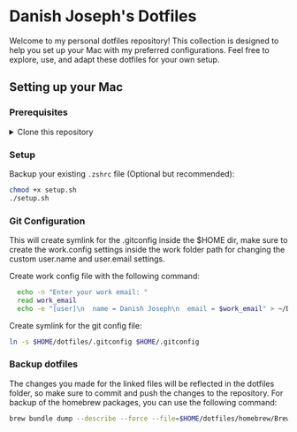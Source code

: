 # Danish Joseph's Dotfiles

Welcome to my personal dotfiles repository! This collection is designed to help you set up your Mac with my preferred configurations. Feel free to explore, use, and adapt these dotfiles for your own setup.

## Setting up your Mac

### Prerequisites

<details>
<summary>Clone this repository</summary>

Use the following command to clone this repository:

```bash
git clone https://github.com/danishjoseph/dotfiles.git
```

</details>

### Setup

Backup your existing `.zshrc` file (Optional but recommended):

```zsh
chmod +x setup.sh
./setup.sh
```

### Git Configuration

This will create symlink for the .gitconfig inside the $HOME dir, make sure to create the work.config settings inside the work folder path for changing the custom user.name and user.email settings.

Create work config file with the following command:

```zsh
  echo -n "Enter your work email: "
  read work_email
  echo -e "[user]\n  name = Danish Joseph\n  email = $work_email" > ~/Developer/Work/work.gitconfig
```

Create symlink for the git config file:

```zsh
ln -s $HOME/dotfiles/.gitconfig $HOME/.gitconfig
```

### Backup dotfiles

The changes you made for the linked files will be reflected in the dotfiles folder, so make sure to commit and push the changes to the repository. For backup of the homebrew packages, you can use the following command:

```zsh
brew bundle dump --describe --force --file=$HOME/dotfiles/homebrew/Brewfile
```
